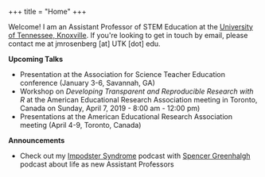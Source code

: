 +++
title = "Home"
+++

Welcome! I am an Assistant Professor of STEM Education at the [University of Tennessee, Knoxville](http://utk.edu/). If you're looking to get in touch by email, please contact me at jmrosenberg [at] UTK [dot] edu.

**Upcoming Talks**

- Presentation at the Association for Science Teacher Education conference (January 3-6, Savannah, GA)
- Workshop on *Developing Transparent and Reproducible Research with R* at the American Educational Research Association meeting in Toronto, Canada on Sunday, April 7, 2019 - 8:00 am - 12:00 pm)
- Presentations at the American Educational Research Association meeting (April 4-9, Toronto, Canada)

**Announcements**

- Check out my [Impodster Syndrome](http://impodstersyndrome.libsyn.com/) podcast with [Spencer Greenhalgh](http://www.spencergreenhalgh.com/) podcast about life as new Assistant Professors